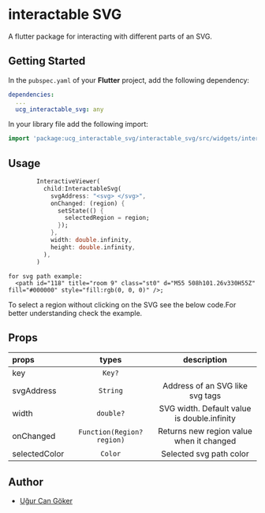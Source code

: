 # interactable SVG

A flutter package for interacting with different parts of an SVG.


## Getting Started

In the `pubspec.yaml` of your **Flutter** project, add the following dependency:

```yaml
dependencies:
  ...
  ucg_interactable_svg: any
```

In your library file add the following import:

```dart
import 'package:ucg_interactable_svg/interactable_svg/src/widgets/interactable_svg.dart';
```

## Usage

```dart
        InteractiveViewer(
          child:InteractableSvg(
            svgAddress: "<svg> </svg>",
            onChanged: (region) {
              setState(() {
                selectedRegion = region;
              });
            },
            width: double.infinity,
            height: double.infinity,
          ),
        )
```

```
for svg path example:
  <path id="118" title="room 9" class="st0" d="M55 508h101.26v330H55Z" fill="#000000" style="fill:rgb(0, 0, 0)" />;

```
To select a region without clicking on the SVG see the below code.For better understanding check the example.
## Props
| props                   |           types            |                     description                      |
| :---------------------- |:--------------------------:|:----------------------------------------------------:|
| key        |           `Key?`           |                                                      |
| svgAddress       |          `String`          |    Address of an SVG like  svg tags    |
| width           |         `double?`          |     SVG width. Default value is double.infinity      |
| onChanged       | `Function(Region? region)` |       Returns new region value when it changed       |
| selectedColor       | `Color` |       Selected svg path color       |


Author
------

* [Uğur Can Göker](https://github.com/ugurgoker)
